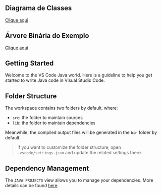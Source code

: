 ## Diagrama de Classes
<a href="documentation/images/diagramaDeClasses.png">Clique aqui</a>


## Árvore Binária do Exemplo
<a href="documentation/images/arvoreBinariaExemplo.png">Clique aqui</a>

## Getting Started

Welcome to the VS Code Java world. Here is a guideline to help you get started to write Java code in Visual Studio Code.

## Folder Structure

The workspace contains two folders by default, where:

- `src`: the folder to maintain sources
- `lib`: the folder to maintain dependencies

Meanwhile, the compiled output files will be generated in the `bin` folder by default.

> If you want to customize the folder structure, open `.vscode/settings.json` and update the related settings there.

## Dependency Management

The `JAVA PROJECTS` view allows you to manage your dependencies. More details can be found [here](https://github.com/microsoft/vscode-java-dependency#manage-dependencies).
